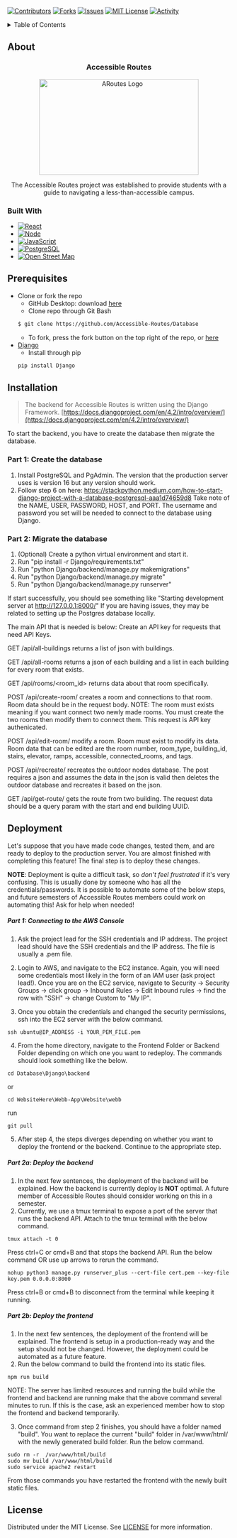 <!-- PROJECT SHIELDS -->

[![Contributors][contributors-shield]][contributors-url]
[![Forks][forks-shield]][forks-url]
[![Issues][issues-shield]][issues-url]
[![MIT License][license-shield]][license-url]
[![Activity][activity-shield]][activity-url]

<!-- [![Stargazers][stars-shield]][stars-url] -->

<!-- TABLE OF CONTENTS -->
<details>
    <summary> Table of Contents </summary>
    <ol>
        <li>
            <a href="#about"> About the project</a>
            <ul>
                <li><a href="#built-with">Built With</a>
            </ul>
        </li>
        <li>
            <a href="#prerequisites"> Prerequisites</a>
        </li>
        <li>
            <a href="#installation"> Installation</a>
        </li>
        <li>
            <a href="#deployment"> License</a>
        </li>
        <li>
            <a href="#license"> License</a>
        </li>
    </ol>
</details>

<!-- ABOUT THE PROJECT -->

## About

<div align="center">
<h3 align="center">Accessible Routes</h3>
    <a href="https://github.com/json-mp3/Accessible-Routes">
<img src="https://github.com/zxhjlk/Accessible-Routes/blob/main/Logo.png" alt="ARoutes Logo" width="360" height="216">
</a>
<p>The Accessible Routes project was established to provide students with a guide to navigating a less-than-accessible campus.</p>
</div>

### Built With

- [![React][React.js]][React-url]
- [![Node][Node.js]][Node-url]
- [![JavaScript][JavaScript.com]][JavaScript-url]
- [![PostgreSQL][PostgreSQL.com]][PostgreSQL-url]
- [![Open Street Map][OpenStreetMap.com]][OpenStreetMap-url]

<!-- Getting Started -->

## Prerequisites

- Clone or fork the repo
  - GitHub Desktop: download [here](https://desktop.github.com/)
  - Clone repo through Git Bash
  ```sh
  $ git clone https://github.com/Accessible-Routes/Database
  ```
  - To fork, press the fork button on the top right of the repo, or [here](https://github.com/json-mp3/Accessible-Routes/fork)
- [Django](https://www.djangoproject.com/start/overview/)
  - Install through pip
  ```sh
  pip install Django
  ```

## Installation

> The backend for Accessible Routes is written using the Django Framework.
> [https://docs.djangoproject.com/en/4.2/intro/overview/](https://docs.djangoproject.com/en/4.2/intro/overview/)

To start the backend, you have to create the database then migrate the database.

### Part 1: Create the database

1. Install PostgreSQL and PgAdmin. The version that the production server uses is version 16 but any version should work.
2. Follow step 6 on here: https://stackpython.medium.com/how-to-start-django-project-with-a-database-postgresql-aaa1d74659d8
   Take note of the NAME, USER, PASSWORD, HOST, and PORT. The username and password you set will be needed to connect to the database
   using Django.

### Part 2: Migrate the database

1. (Optional) Create a python virtual environment and start it.
2. Run "pip install -r Django/requirements.txt"
3. Run "python Django/backend/manage.py makemigrations"
4. Run "python Django/backend/manage.py migrate"
5. Run "python Django/backend/manage.py runserver"

If start successfully, you should see something like "Starting development server at http://127.0.0.1:8000/"
If you are having issues, they may be related to setting up the Postgres database locally.

The main API that is needed is below:
Create an API key for requests that need API Keys.

GET <url>/api/all-buildings returns a list of json with buildings.

GET <url>/api/all-rooms returns a json of each building and a list in each building for every room that exists.

GET <url>/api/rooms/<room_id> returns data about that room specifically.

POST <url>/api/create-room/ creates a room and connections to that room. Room data should be in the request body.
NOTE: The room must exists meaning if you want connect two newly made rooms.
You must create the two rooms then modify them to connect them.
This request is API key authenicated.

POST <url>/api/edit-room/ modify a room. Room must exist to modify its data. Room data that can be edited are the room number,
room_type, building_id, stairs, elevator, ramps, accessible, connected_rooms,
and tags.

POST <url>/api/recreate/ recreates the outdoor nodes database. The post requires a json and assumes the data in the json is valid then
deletes the outdoor database and recreates it based on the json.

GET <url>/api/get-route/ gets the route from two building. The request data should be a query param with the start and
end building UUID.

## Deployment

Let's suppose that you have made code changes, tested them, and are ready to deploy to the production server. You are almost finished with completing this feature!
The final step is to deploy these changes.

**NOTE**: Deployment is quite a difficult task, so _don't feel frustrated_ if it's very confusing. This is usually done by someone who has all the credentials/passwords. It is possible to automate some of the below steps, and future semesters of Accessible Routes members could work on automating this! Ask for help when needed!

##### Part 1: Connecting to the AWS Console

1. Ask the project lead for the SSH credentials and IP address. The project lead should have the SSH credentials and the IP address. The file is usually a .pem file.

2. Login to AWS, and navigate to the EC2 instance. Again, you will need some credentials most likely in the form of an IAM user (ask project lead!). Once you are on the EC2 service, navigate to Security -> Security Groups -> click group -> Inbound Rules -> Edit Inbound rules -> find the row with "SSH" -> change Custom to "My IP".

3. Once you obtain the credentials and changed the security permissions, ssh into the EC2 server with the below command.

```
ssh ubuntu@IP_ADDRESS -i YOUR_PEM_FILE.pem
```

4. From the home directory, navigate to the Frontend Folder or Backend Folder depending on which one you want to redeploy. The commands should look something like the below.

```
cd Database\Django\backend
```

or

```
cd WebsiteHere\Webb-App\Website\webb
```

run

```
git pull
```

5. After step 4, the steps diverges depending on whether you want to deploy the frontend or the backend. Continue to the appropriate step.

##### Part 2a: Deploy the backend

1. In the next few sentences, the deployment of the backend will be explained. How the backend is currently deploy is **NOT** optimal. A future member of Accessible Routes should consider working on this in a semester.
2. Currently, we use a tmux terminal to expose a port of the server that runs the backend API. Attach to the tmux terminal with the below command.

```
tmux attach -t 0
```

Press ctrl+C or cmd+B and that stops the backend API. Run the below command OR use up arrows to rerun the command.

```
nohup python3 manage.py runserver_plus --cert-file cert.pem --key-file key.pem 0.0.0.0:8000
```

Press ctrl+B or cmd+B to disconnect from the terminal while keeping it running.

##### Part 2b: Deploy the frontend

1. In the next few sentences, the deployment of the frontend will be explained. The frontend is setup in a production-ready way and the setup should not be changed. However, the deployment could be automated as a future feature.
2. Run the below command to build the frontend into its static files.

```
npm run build
```

NOTE: The server has limited resources and running the build while the frontend and backend are running make that the above command several minutes to run. If this is the case, ask an experienced member how to stop the frontend and backend temporarily.

3. Once command from step 2 finishes, you should have a folder named "build". You want to replace the current "build" folder in /var/www/html/ with the newly generated build folder. Run the below command.

```
sudo rm -r  /var/www/html/build
sudo mv build /var/www/html/build
sudo service apache2 restart
```

From those commands you have restarted the frontend with the newly built static files.

## License

Distributed under the MIT License. See [LICENSE](https://github.com/json-mp3/Accessible-Routes/blob/main/LICENSE) for more information.

<!-- https://home.aveek.io/GitHub-Profile-Badges/ -->

<!-- LINKS & IMAGES -->

[contributors-shield]: https://img.shields.io/github/contributors/json-mp3/Accessible-Routes.svg?style=for-the-badge
[contributors-url]: https://github.com/json-mp3/Accessible-Routes/graphs/contributors
[forks-shield]: https://img.shields.io/github/forks/json-mp3/Accessible-Routes.svg?style=for-the-badge
[forks-url]: https://github.com/json-mp3/Accessible-Routes/network/members
[stars-shield]: https://img.shields.io/github/stars/json-mp3/Accessible-Routes.svg?style=for-the-badge
[stars-url]: https://github.com/json-mp3/Accessible-Routes/stargazers
[issues-shield]: https://img.shields.io/github/issues/json-mp3/Accessible-Routes.svg?style=for-the-badge
[issues-url]: https://github.com/json-mp3/Accessible-Routes/issues
[license-shield]: https://img.shields.io/github/license/json-mp3/Accessible-Routes.svg?style=for-the-badge
[license-url]: https://github.com/json-mp3/Accessible-Routes/blob/master/LICENSE.txt
[activity-shield]: https://img.shields.io/github/last-commit/json-mp3/accessible-routes?style=for-the-badge
[activity-url]: https://github.com/Zxhjlk/Accessible-Routes/activity
[JavaScript.com]: https://img.shields.io/badge/JavaScript-F7DF1E.svg?style=for-the-badge&logo=JavaScript&logoColor=black
[JavaScript-url]: https://www.javascript.com/
[React.js]: https://img.shields.io/badge/React-20232A?style=for-the-badge&logo=react&logoColor=61DAFB
[React-url]: https://reactjs.org/
[PostgreSQL.com]: https://img.shields.io/badge/PostgreSQL-4169E1.svg?style=for-the-badge&logo=PostgreSQL&logoColor=white
[PostgreSQL-url]: https://www.postgresql.org/
[OpenStreetMap.com]: https://img.shields.io/badge/OpenStreetMap-7EBC6F.svg?style=for-the-badge&logo=OpenStreetMap&logoColor=white
[OpenStreetMap-url]: https://openstreetmap.org
[Node.js]: https://img.shields.io/badge/Node.js-339933.svg?style=for-the-badge&logo=nodedotjs&logoColor=white
[Node-url]: https://nodejs.org/en
